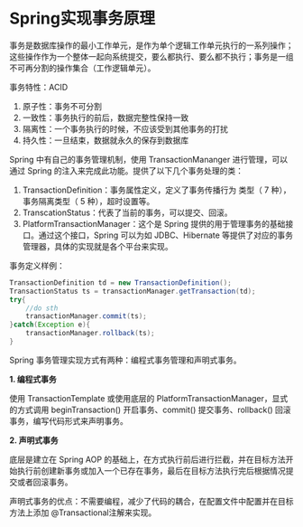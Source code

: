 # Spring实现事务原理

事务是数据库操作的最小工作单元，是作为单个逻辑工作单元执行的一系列操作；这些操作作为一个整体一起向系统提交，要么都执行、要么都不执行；事务是一组不可再分割的操作集合（工作逻辑单元）。

事务特性：ACID

1. 原子性：事务不可分割
2. 一致性：事务执行的前后，数据完整性保持一致
3. 隔离性：一个事务执行的时候，不应该受到其他事务的打扰
4. 持久性：一旦结束，数据就永久的保存到数据库

Spring 中有自己的事务管理机制，使用 TransactionMananger 进行管理，可以通过 Spring 的注入来完成此功能。提供了以下几个事务处理的类：

1. TransactionDefinition：事务属性定义，定义了事务传播行为 类型（ 7 种），事务隔离类型（ 5 种），超时设置等。
2. TranscationStatus：代表了当前的事务，可以提交、回滚。
3. PlatformTransactionManager：这个是 Spring 提供的用于管理事务的基础接口。通过这个接口，Spring 可以为如 JDBC、Hibernate 等提供了对应的事务管理器，具体的实现就是各个平台来实现。

事务定义样例：

```java
TransactionDefinition td = new TransactionDefinition();  
TransactionStatus ts = transactionManager.getTransaction(td);  
try{  
    //do sth  
    transactionManager.commit(ts);  
}catch(Exception e){  
    transactionManager.rollback(ts);  
}  
```

Spring 事务管理实现方式有两种：编程式事务管理和声明式事务。

**1. 编程式事务**

使用 TransactionTemplate 或使用底层的 PlatformTransactionManager，显式的方式调用 beginTransaction() 开启事务、commit() 提交事务、rollback() 回滚事务，编写代码形式来声明事务。

**2. 声明式事务**

底层是建立在 Spring AOP 的基础上，在方式执行前后进行拦截，并在目标方法开始执行前创建新事务或加入一个已存在事务，最后在目标方法执行完后根据情况提交或者回滚事务。

声明式事务的优点：不需要编程，减少了代码的耦合，在配置文件中配置并在目标方法上添加 @Transactional注解来实现。